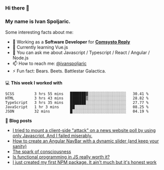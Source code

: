 ### Hi there 👋 

### My name is Ivan Spoljaric.

Some interesting facts about me:

- 🔭 Working as a **Software Developer** for **[Comsysto Reply](https://comsystoreply.de/)**
- 🌱 Currently learning Vue.js
- 💬 You can ask me about Javascript / Typescript / React / Angular / Node.js 
- 📫 How to reach me: [@ivanspoljaric](https://www.linkedin.com/in/ivan-špoljarić-2206a184)
- ⚡ Fun fact: Bears. Beets. Battlestar Galactica.

💻 **This week I worked with**
<!--START_SECTION:waka-->
```text
SCSS         3 hrs 55 mins   ███████▓░░░░░░░░░░░░░░░░░   30.41 % 
HTML         3 hrs 43 mins   ███████▒░░░░░░░░░░░░░░░░░   28.82 % 
TypeScript   3 hrs 35 mins   ███████░░░░░░░░░░░░░░░░░░   27.77 % 
JavaScript   1 hr 3 mins     ██░░░░░░░░░░░░░░░░░░░░░░░   08.25 % 
JSON         32 mins         █░░░░░░░░░░░░░░░░░░░░░░░░   04.19 % 
```
<!--END_SECTION:waka-->

📕 **Blog posts**
<!-- BLOG-POST-LIST:START -->
- [I tried to mount a client-side "attack" on a news website poll by using only Javascript. And I failed miserably.](https://dev.to/ispoljari/i-tried-to-mount-a-client-side-attack-on-a-news-website-poll-by-using-only-javascript-and-i-failed-miserably-1ebf)
- [How to create an Angular NavBar with a dynamic slider (and keep your sanity)](https://dev.to/ispoljari/one-must-imagine-people-who-work-with-angular-happy-or-how-to-create-a-navbar-with-a-dynamic-slider-and-keep-your-sanity-3la)
- [The spark of consciousness](https://ivanspoljaric22.medium.com/the-spark-of-consciousness-30bebdd2bba8?source=rss-3d2bb20c836------2)
- [Is functional programming in JS really worth it?](https://dev.to/ispoljari/is-functional-programming-in-js-really-worth-it-34cf)
- [I just created my first NPM package. It ain't much but it's honest work](https://dev.to/ispoljari/i-just-created-my-first-npm-package-it-ain-t-much-but-it-s-honest-work-5h94)
<!-- BLOG-POST-LIST:END -->
